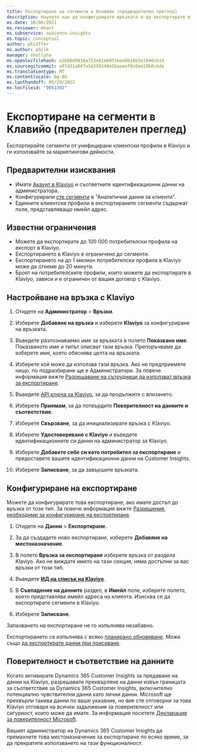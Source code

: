 ```yaml
---
title: Експортиране на сегменти в Клавийо (предварителен преглед)
description: Научете как да конфигурирате връзката и да експортирате в Klaviyo.
ms.date: 10/08/2021
ms.reviewer: mhart
ms.subservice: audience-insights
ms.topic: conceptual
author: pkieffer
ms.author: philk
manager: shellyha
ms.openlocfilehash: e2b60d9818a753e81e69f2bee6b1663e1840cb10
ms.sourcegitcommit: a97d31a647a5d259140a1baaeef8c6ea10b8cbde
ms.translationtype: MT
ms.contentlocale: bg-BG
ms.lasthandoff: 06/29/2022
ms.locfileid: "9051302"
---
```

# <a name="export-segments-to-klaviyo-preview"></a>Експортиране на сегменти в Клавийо (предварителен преглед)

Експортирайте сегменти от унифицирани клиентски профили в Klaviyo и ги използвайте за маркетингови дейности.

## <a name="prerequisites"></a>Предварителни изисквания

-   Имате [Акаунт в Klaviyo](https://www.klaviyo.com/) и съответните идентификационни данни на администратора.
-   Конфигурирали [сте сегменти](segments.md) в "Аналитични данни за клиенти".
-   Единните клиентски профили в експортираните сегменти съдържат поле, представляващо имейл адрес.

## <a name="known-limitations"></a>Известни ограничения

- Можете да експортирате до 100 000 потребителски профила на експорт в Klaviyo.
- Експортирането в Klaviyo е ограничено до сегменти.
- Експортирането на до 1 милион потребителски профила в Klaviyo може да отнеме до 20 минути. 
- Броят на потребителските профили, които можете да експортирате в Klaviyo, зависи и е ограничен от вашия договор с Klaviyo.

## <a name="set-up-connection-to-klaviyo"></a>Настройване на връзка с Klaviyo

1. Отидете на **Администратор** > **Връзки**.

1. Изберете **Добавяне на връзка** и изберете **Klaviyo** за конфигуриране на връзката.

1. Въведете разпознаваемо име за връзката в полето **Показвано име**. Показваното име и типът описват тази връзка. Препоръчваме да изберете име, което обяснява целта на връзката.

1. Изберете кой може да използва тази връзка. Ако не предприемете нищо, по подразбиране ще е Администратори. За повече информация вижте [Разрешаване на сътрудници да използват връзка за експортиране](connections.md#allow-contributors-to-use-a-connection-for-exports).

1. Въведете [API ключа за Klaviyo](https://help.klaviyo.com/hc/articles/115005062267-How-to-Manage-Your-Account-s-API-Keys), за да продължите с влизането. 

1. Изберете **Приемам**, за да потвърдите **Поверителност на данните и съответствие**.

1. Изберете **Свързване**, за да инициализирате връзка с Klaviyo.

1. Изберете **Удостоверяване с Klaviyo** и въведете идентификационните си данни на администратор за Klaviyo.

1. Изберете **Добавете себе си като потребител за експортиране** и предоставете вашите идентификационни данни на Customer Insights.

1. Изберете **Записване**, за да завършите връзката.

## <a name="configure-an-export"></a>Конфигуриране на експортиране

Можете да конфигурирате това експортиране, ако имате достъп до връзка от този тип. За повече информация вижте [Разрешения, необходими за конфигуриране на експортиране](export-destinations.md#set-up-a-new-export).

1. Отидете на **Данни** > **Експортиране**.

1. За да създадете ново експортиране, изберете **Добавяне на местоназначение**.

1. В полето **Връзка за експортиране** изберете връзка от раздела Klaviyo. Ако не виждате името на тази секция, няма достъпни за вас връзки от този тип.

1. Въведете [**ИД на списък на Klaviyo**](https://help.klaviyo.com/hc/articles/115005078647-How-to-Find-a-List-ID).     

3. В **Съвпадение на данните** раздел, в **Имейл** поле, изберете полето, което представлява имейл адреса на клиента. Изисква се да експортирате сегменти в Klaviyo.

1. Изберете **Записване**.

Запазването на експортиране не го изпълнява незабавно.

Експортирането се изпълнява с всяко [планирано обновяване](system.md#schedule-tab). Може също [да експортирате данни при поискване](export-destinations.md#run-exports-on-demand). 


## <a name="data-privacy-and-compliance"></a>Поверителност и съответствие на данните

Когато активирате Dynamics 365 Customer Insights за предаване на данни на Klaviyo, разрешавате прехвърляне на данни извън границата за съответствие за Dynamics 365 Customer Insights, включително потенциално чувствителни данни като лични данни. Microsoft ще прехвърли такива данни по ваше указание, но вие сте отговорни за това Klaviyo отговаря на всички задължения за поверителност или сигурност, които може да имате. За информация посетете [Декларация за поверителност Microsoft](https://go.microsoft.com/fwlink/?linkid=396732).

Вашият администратор на Dynamics 365 Customer Insights да премахнете това местоназначение за експортиране по всяко време, за да прекратите използването на тази функционалност.
